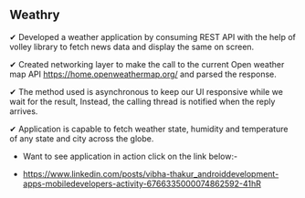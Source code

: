 ## Weathry

✔ Developed a weather application by consuming REST API with the help of volley library to fetch news data and display the same on screen.

✔ Created networking layer to make the call to the current Open weather map API https://home.openweathermap.org/ and parsed the response.

✔ The method used is asynchronous to keep our UI responsive while we wait for the result, Instead, the calling thread is notified when the reply arrives.

✔ Application is capable to fetch weather state, humidity and temperature of any state and city across the globe.




- Want to see application in action click on the link below:-

- https://www.linkedin.com/posts/vibha-thakur_androiddevelopment-apps-mobiledevelopers-activity-6766335000074862592-41hR
